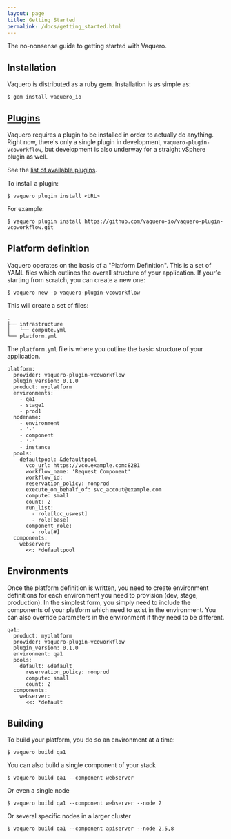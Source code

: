 ```yaml
---
layout: page
title: Getting Started
permalink: /docs/getting_started.html
---
```


The no-nonsense guide to getting started with Vaquero.

## Installation
Vaquero is distributed as a ruby gem. Installation is as simple as:

    $ gem install vaquero_io

## [Plugins](plugins.html)
Vaquero requires a plugin to be installed in order to actually do anything. Right now, there's only a single plugin in development, `vaquero-plugin-vcoworkflow`, but development is also underway for a straight vSphere plugin as well.

See the [list of available plugins](plugins.html).

To install a plugin:

    $ vaquero plugin install <URL>

For example:

    $ vaquero plugin install https://github.com/vaquero-io/vaquero-plugin-vcoworkflow.git

## Platform definition

Vaquero operates on the basis of a "Platform Definition". This is a set of YAML files which outlines the overall structure of your application. If your'e starting from scratch, you can create a new one:

    $ vaquero new -p vaquero-plugin-vcoworkflow

This will create a set of files:

    .
    ├── infrastructure
    │   └── compute.yml
    └── platform.yml

The `platform.yml` file is where you outline the basic structure of your application.

    platform:
      provider: vaquero-plugin-vcoworkflow
      plugin_version: 0.1.0
      product: myplatform
      environments:
        - qa1
        - stage1
        - prod1
      nodename:
        - environment
        - '-'
        - component
        - '-'
        - instance
      pools:
        defaultpool: &defaultpool
          vco_url: https://vco.example.com:8281
          workflow_name: 'Request Component'
          workflow_id:
          reservation_policy: nonprod
          execute_on_behalf_of: svc_accout@example.com
          compute: small
          count: 2
          run_list:
            - role[loc_uswest]
            - role[base]
          component_role:
            - role[#]
      components:
        webserver:
          <<: *defaultpool

## Environments

Once the platform definition is written, you need to create environment definitions for each environment you need to provision (dev, stage, production). In the simplest form, you simply need to include the components of your platform which need to exist in the environment. You can also override parameters in the environment if they need to be different.

    qa1:
      product: myplatform
      provider: vaquero-plugin-vcoworkflow
      plugin_version: 0.1.0
      environment: qa1
      pools:
        default: &default
          reservation_policy: nonprod
          compute: small
          count: 2
      components:
        webserver:
          <<: *default

## Building

To build your platform, you do so an environment at a time:

    $ vaquero build qa1

You can also build a single component of your stack

    $ vaquero build qa1 --component webserver

Or even a single node

    $ vaquero build qa1 --component webserver --node 2

Or several specific nodes in a larger cluster

    $ vaquero build qa1 --component apiserver --node 2,5,8

